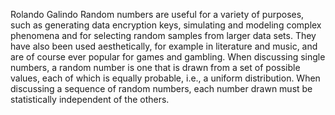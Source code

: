 Rolando Galindo
Random numbers are useful for a variety of purposes, such as generating data encryption keys, simulating and modeling complex phenomena and for selecting random samples from larger data sets. They have also been used aesthetically, for example in literature and music, and are of course ever popular for games and gambling. When discussing single numbers, a random number is one that is drawn from a set of possible values, each of which is equally probable, i.e., a uniform distribution. When discussing a sequence of random numbers, each number drawn must be statistically independent of the others.
